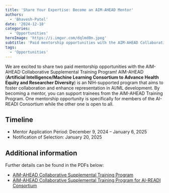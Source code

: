 ```yaml
---
title: 'Share Your Expertise: Become an AIM-AHEAD Mentor'
authors:
  - 'Bhavesh-Patel'
date: '2024-12-18'
categories:
  - 'Opportunities'
heroImage: 'https://i.imgur.com/dqlmd0n.jpeg'
subtitle: 'Paid mentorship opportunities with the AIM-AHEAD Collaborative Supplemental Training Program'
tags:
  - 'Opportunities'
---
```


We are excited to share two paid mentorship opportunities with the AIM-AHEAD Collaborative Supplemental Training Program!
AIM-AHEAD (**Artificial Intelligence/Machine Learning Consortium to Advance Health Equity and Researcher Diversity**) is an NIH-supported program that aims to foster collaboration and enhance representation in AI/ML development. By becoming a mentor, you can support trainees from the AIM-AHEAD Training Program. 
One mentorship opportunity is specifically for members of the AI-READI Consortium while the other one is open to all.

## Timeline
- Mentor Application Period: December 9, 2024 – January 6, 2025
- Notification of Selection: January 20, 2025

## Additional information 
Further details can be found in the PDFs below:

- [AIM-AHEAD Collaborative Supplemental Training Program](/assets/pdf/AIM-AHEAD-Call-for-Mentors.pdf)
- [AIM-AHEAD Collaborative Supplemental Training Program for AI-READI Consortium](/assets/pdf/Call-for-Mentors.pdf)
